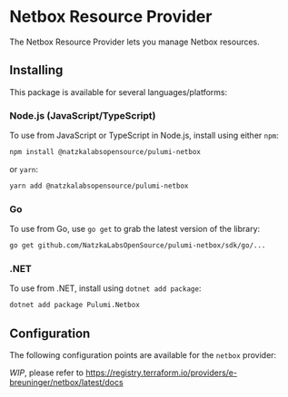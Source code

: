 # Netbox Resource Provider

The Netbox Resource Provider lets you manage Netbox resources.

## Installing

This package is available for several languages/platforms:

### Node.js (JavaScript/TypeScript)

To use from JavaScript or TypeScript in Node.js, install using either `npm`:

```bash
npm install @natzkalabsopensource/pulumi-netbox
```

or `yarn`:

```bash
yarn add @natzkalabsopensource/pulumi-netbox
```

### Go

To use from Go, use `go get` to grab the latest version of the library:

```bash
go get github.com/NatzkaLabsOpenSource/pulumi-netbox/sdk/go/...
```

### .NET

To use from .NET, install using `dotnet add package`:

```bash
dotnet add package Pulumi.Netbox
```

## Configuration

The following configuration points are available for the `netbox` provider:

*WIP*, please refer to https://registry.terraform.io/providers/e-breuninger/netbox/latest/docs
